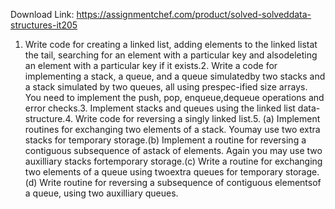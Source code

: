Download Link: https://assignmentchef.com/product/solved-solveddata-structures-it205
<br>
1. Write code for creating a linked list, adding elements to the linked listat the tail, searching for an element with a particular key and alsodeleting an element with a particular key if it exists.2. Write a code for implementing a stack, a queue, and a queue simulatedby two stacks and a stack simulated by two queues, all using prespec-ified size arrays. You need to implement the push, pop, enqueue,dequeue operations and error checks.3. Implement stacks and queues using the linked list data-structure.4. Write code for reversing a singly linked list.5. (a) Implement routines for exchanging two elements of a stack. Youmay use two extra stacks for temporary storage.(b) Implement a routine for reversing a contiguous subsequence of astack of elements. Again you may use two auxilliary stacks fortemporary storage.(c) Write a routine for exchanging two elements of a queue using twoextra queues for temporary storage.(d) Write routine for reversing a subsequence of contiguous elementsof a queue, using two auxilliary queues.